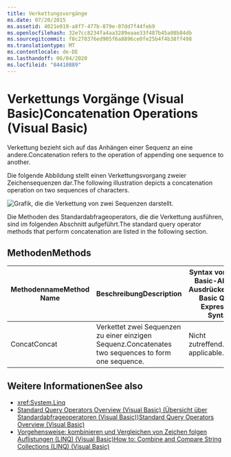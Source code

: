 ```yaml
---
title: Verkettungsvorgänge
ms.date: 07/20/2015
ms.assetid: 4021e019-a8f7-477b-879e-07dd7f44feb9
ms.openlocfilehash: 32e7cc8234fa4aa3289eaae33f487b45a08b84db
ms.sourcegitcommit: f8c270376ed905f6a8896ce0fe25b4f4b38ff498
ms.translationtype: MT
ms.contentlocale: de-DE
ms.lasthandoff: 06/04/2020
ms.locfileid: "84410889"
---
```

# <a name="concatenation-operations-visual-basic"></a><span data-ttu-id="598b8-102">Verkettungs Vorgänge (Visual Basic)</span><span class="sxs-lookup"><span data-stu-id="598b8-102">Concatenation Operations (Visual Basic)</span></span>
<span data-ttu-id="598b8-103">Verkettung bezieht sich auf das Anhängen einer Sequenz an eine andere.</span><span class="sxs-lookup"><span data-stu-id="598b8-103">Concatenation refers to the operation of appending one sequence to another.</span></span>  
  
 <span data-ttu-id="598b8-104">Die folgende Abbildung stellt einen Verkettungsvorgang zweier Zeichensequenzen dar.</span><span class="sxs-lookup"><span data-stu-id="598b8-104">The following illustration depicts a concatenation operation on two sequences of characters.</span></span>  
  
 ![Grafik, die die Verkettung von zwei Sequenzen darstellt.](./media/concatenation-operations/concatenation-two-sequences.png)  
  
 <span data-ttu-id="598b8-106">Die Methoden des Standardabfrageoperators, die die Verkettung ausführen, sind im folgenden Abschnitt aufgeführt.</span><span class="sxs-lookup"><span data-stu-id="598b8-106">The standard query operator methods that perform concatenation are listed in the following section.</span></span>  
  
## <a name="methods"></a><span data-ttu-id="598b8-107">Methoden</span><span class="sxs-lookup"><span data-stu-id="598b8-107">Methods</span></span>  
  
|<span data-ttu-id="598b8-108">Methodenname</span><span class="sxs-lookup"><span data-stu-id="598b8-108">Method Name</span></span>|<span data-ttu-id="598b8-109">Beschreibung</span><span class="sxs-lookup"><span data-stu-id="598b8-109">Description</span></span>|<span data-ttu-id="598b8-110">Syntax von Visual Basic-Abfrage Ausdrücken</span><span class="sxs-lookup"><span data-stu-id="598b8-110">Visual Basic Query Expression Syntax</span></span>|<span data-ttu-id="598b8-111">Weitere Informationen</span><span class="sxs-lookup"><span data-stu-id="598b8-111">More Information</span></span>|  
|-----------------|-----------------|------------------------------------------|----------------------|  
|<span data-ttu-id="598b8-112">Concat</span><span class="sxs-lookup"><span data-stu-id="598b8-112">Concat</span></span>|<span data-ttu-id="598b8-113">Verkettet zwei Sequenzen zu einer einzigen Sequenz.</span><span class="sxs-lookup"><span data-stu-id="598b8-113">Concatenates two sequences to form one sequence.</span></span>|<span data-ttu-id="598b8-114">Nicht zutreffend.</span><span class="sxs-lookup"><span data-stu-id="598b8-114">Not applicable.</span></span>|<xref:System.Linq.Enumerable.Concat%2A?displayProperty=nameWithType><br /><br /> <xref:System.Linq.Queryable.Concat%2A?displayProperty=nameWithType>|  
  
## <a name="see-also"></a><span data-ttu-id="598b8-115">Weitere Informationen</span><span class="sxs-lookup"><span data-stu-id="598b8-115">See also</span></span>

- <xref:System.Linq>
- [<span data-ttu-id="598b8-116">Standard Query Operators Overview (Visual Basic) (Übersicht über Standardabfrageoperatoren (Visual Basic))</span><span class="sxs-lookup"><span data-stu-id="598b8-116">Standard Query Operators Overview (Visual Basic)</span></span>](standard-query-operators-overview.md)
- [<span data-ttu-id="598b8-117">Vorgehensweise: kombinieren und Vergleichen von Zeichen folgen Auflistungen (LINQ) (Visual Basic)</span><span class="sxs-lookup"><span data-stu-id="598b8-117">How to: Combine and Compare String Collections (LINQ) (Visual Basic)</span></span>](how-to-combine-and-compare-string-collections-linq.md)
